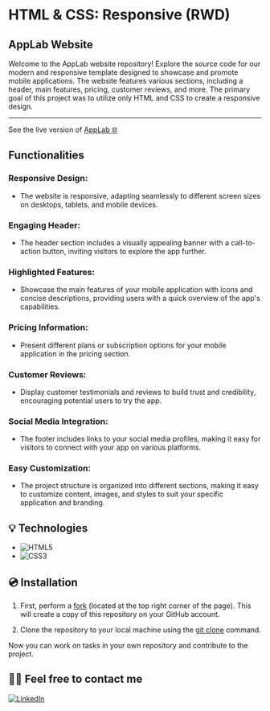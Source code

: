 # HTML & CSS: Responsive (RWD)

## AppLab Website

Welcome to the AppLab website repository! Explore the source code for our modern and responsive template designed to showcase and promote mobile applications. The website features various sections, including a header, main features, pricing, customer reviews, and more. The primary goal of this project was to utilize only HTML and CSS to create a responsive design.

---

See the live version of [AppLab 🌐](https://maciejnecka.github.io/AppLab-RWD/)

## Functionalities

### Responsive Design:

- The website is responsive, adapting seamlessly to different screen sizes on desktops, tablets, and mobile devices.

### Engaging Header:

- The header section includes a visually appealing banner with a call-to-action button, inviting visitors to explore the app further.

### Highlighted Features:

- Showcase the main features of your mobile application with icons and concise descriptions, providing users with a quick overview of the app's capabilities.

### Pricing Information:

- Present different plans or subscription options for your mobile application in the pricing section.

### Customer Reviews:

- Display customer testimonials and reviews to build trust and credibility, encouraging potential users to try the app.

### Social Media Integration:

- The footer includes links to your social media profiles, making it easy for visitors to connect with your app on various platforms.

### Easy Customization:

- The project structure is organized into different sections, making it easy to customize content, images, and styles to suit your specific application and branding.

## 💡 Technologies

- ![HTML5](https://img.shields.io/badge/html5-%23E34F26.svg?style=for-the-badge&logo=html5&logoColor=white)
- ![CSS3](https://img.shields.io/badge/css3-%231572B6.svg?style=for-the-badge&logo=css3&logoColor=white)

## 💿 Installation

1. First, perform a [fork](https://docs.github.com/en/pull-requests/collaborating-with-pull-requests/working-with-forks/fork-a-repo) (located at the top right corner of the page). This will create a copy of this repository on your GitHub account.

2. Clone the repository to your local machine using the [git clone](https://docs.github.com/en/repositories/creating-and-managing-repositories/cloning-a-repository) command.

Now you can work on tasks in your own repository and contribute to the project.

## 🙋‍♂️ Feel free to contact me

[![LinkedIn](https://img.shields.io/badge/linkedin-%230077B5.svg?style=for-the-badge&logo=linkedin&logoColor=white)](https://www.linkedin.com/in/maciek-n%C4%99cka/)
